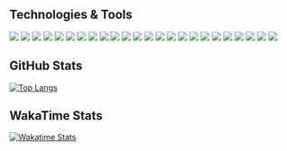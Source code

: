 ## Technologies & Tools
![](https://img.shields.io/badge/‎-Linux-E95420?logo=linux&logoColor=white&style=plastic)
![](https://img.shields.io/badge/‎-JavaScript-F7DF1E?logo=javascript&logoColor=white&style=plastic)
![](https://img.shields.io/badge/‎-TypeScript-007ACC?logo=typescript&logoColor=white&style=plastic)
![](https://img.shields.io/badge/‎-HTML-CC342D?logo=html5&logoColor=white&style=plastic)
![](https://img.shields.io/badge/‎-CSS-1572B6?logo=css3&logoColor=white&style=plastic)
![](https://img.shields.io/badge/‎-React-61DAFB?logo=react&logoColor=white&style=plastic)
![](https://img.shields.io/badge/‎-Vue.js-4FC08D?logo=Vue.js&logoColor=white&style=plastic)
![](https://img.shields.io/badge/‎-Redux-764ABC?logo=redux&logoColor=white&style=plastic)
![](https://img.shields.io/badge/‎-Webpack-8DD6F9?logo=webpack&logoColor=white&style=plastic)
![](https://img.shields.io/badge/‎-Babel-F9DC3E?logo=babel&logoColor=white&style=plastic)
![](https://img.shields.io/badge/‎-NodeJS-339933?logo=Node.js&logoColor=white&style=plastic)
![](https://img.shields.io/badge/‎-GraphQL-E10098?logo=graphql&logoColor=white&style=plastic)
![](https://img.shields.io/badge/‎-PostgreSQL-336791?logo=postgresql&logoColor=white&style=plastic)
![](https://img.shields.io/badge/‎-SQLite-003B57?logo=sqlite&logoColor=white&style=plastic)
![](https://img.shields.io/badge/‎-MongoDB-47A248?logo=mongodb&logoColor=white&style=plastic)
![](https://img.shields.io/badge/‎-Docker-2496ED?logo=docker&logoColor=white&style=plastic)
![](https://img.shields.io/badge/‎-Firebase-FFCA28?logo=firebase&logoColor=white&style=plastic)
![](https://img.shields.io/badge/‎-Ruby-DD0000?logo=ruby&logoColor=white&style=plastic)
![](https://img.shields.io/badge/‎-Heroku-430098?logo=heroku&logoColor=white&style=plastic)
![](https://img.shields.io/badge/‎-Git-F05032?logo=git&logoColor=white&style=plastic)
![](https://img.shields.io/badge/‎-GitHub-181717?logo=github&logoColor=white&style=plastic)
![](https://img.shields.io/badge/‎-VS%20Code-007ACC?logo=visual-studio-code&logoColor=white&style=plastic)
![](https://img.shields.io/badge/‎-Mocha-8D6748?logo=mocha&logoColor=white&style=plastic)
![](https://img.shields.io/badge/‎-Jest-C21325?logo=jest&logoColor=white&style=plastic)

## GitHub Stats
[![Top Langs](https://github-readme-stats.vercel.app/api/top-langs/?username=guvarallo&theme=react&layout=compact)](https://github.com/anuraghazra/github-readme-stats)

## WakaTime Stats
[![Wakatime Stats](https://github-readme-stats.vercel.app/api/wakatime?username=guvarallo&theme=react)](https://github.com/anuraghazra/github-readme-stats)
